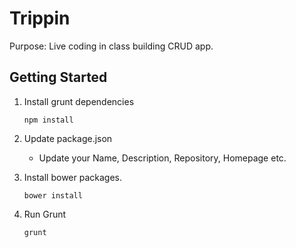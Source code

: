 Trippin
=========

Purpose: Live coding in class building CRUD app.

## Getting Started
1. Install grunt dependencies
	
	```
	npm install
	```
2. Update package.json
	* Update your Name, Description, Repository, Homepage etc.

3. Install bower packages. 

	```
	bower install
	```
4. Run Grunt
	
	``` 
	grunt
	```
